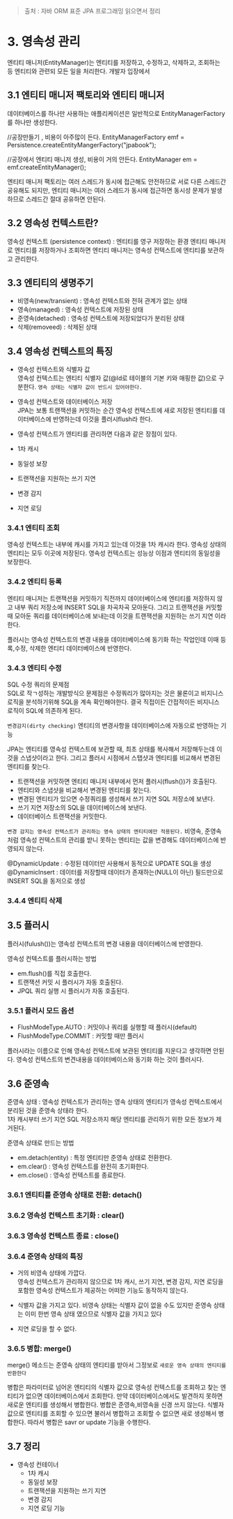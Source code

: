 > 출처 : 자바 ORM 표준 JPA 프로그래밍 읽으면서 정리  

# 3. 영속성 관리
엔티티 매니저(EntityManager)는 엔티티를 저장하고, 수정하고, 삭제하고, 조회하는 등 엔티티와 관련되 모든 일을 처리한다.
개발자 입장에서
## 3.1 엔티티 매니저 팩토리와 엔티티 매니저
데이터베이스를 하나만 사용하는 애플리케이션은 일반적으로 EntityManagerFactory를 하나만 생성한다.

//공장만들기 , 비용이 아주많이 든다.
EntityManagerFactory emf = Persistence.createEntityMangerFactory("jpabook");

//공장에서 엔티티 매니저 생성, 비용이 거의 안든다.
EntityManager em = emf.createEntityManager();

엔티티 매니저 팩토리는 여러 스레드가 동시에 접근해도 안전하므로 서로 다른 스레드간 공유해도 되지만,
엔티티 매니저는 여러 스레드가 동시에 접근하면 동시성 문제가 발생하므로 스레드간 절대 공유하면 안된다.

## 3.2 영속성 컨텍스트란?
영속성 컨텍스트 (persistence context) : 엔티티를 영구 저장하는 환경
엔티티 매니저로 엔티티를 저장하거나 조회하면 엔티티 매니저는 영속성 컨텍스트에 엔티티를 보관하고 관리한다.

## 3.3 엔티티의 생명주기
- 비영속(new/transient) : 영속성 컨텍스트와 전혀 관계가 없는 상태
- 영속(managed) : 영속성 컨텍스트에 저장된 상태
- 준영속(detached) : 영속성 컨텍스트에 저장되었다가 분리된 상태
- 삭제(removeed) : 삭제된 상태

## 3.4 영속성 컨텍스트의 특징
- 영속성 컨텍스트와 식별자 값  
영속성 컨텍스트는 엔티티 식별자 값(@Id로 테이블의 기본 키와 매핑한 값)으로 구분한다. `영속 상태는 식별자 값이 반드시 있어야한다.`
  
- 영속성 컨텍스트와 데이터베이스 저장  
JPA는 보통 트랜잭션을 커밋하는 순간 영속성 컨텍스트에 새로 저장된 엔티티를 데이터베이스에 반영하는데 이것을 플러시flush라 한다.
  
- 영속성 컨텍스트가 엔티티를 관리하면 다음과 같은 장점이 있다.
- 1차 캐시
- 동일성 보장
- 트랜잭션을 지원하는 쓰기 지연
- 변경 감지
- 지연 로딩

### 3.4.1 엔티티 조회
영속성 컨텍스트는 내부에 캐시를 가지고 있는데 이것을 1차 캐시라 한다. 영속성 상태의 엔티티는 모두 이곳에 저장된다.
영속성 컨텍스트는 성능상 이점과 엔티티의 동일성을 보장한다.

### 3.4.2 엔티티 등록
엔티티 매니저는 트랜잭션을 커밋하기 직전까지 데이터베이스에 엔티티를 저장하지 않고 내부 쿼리 저장소에 INSERT SQL을 차곡차곡 모아둔다.
그리고 트랜잭션을 커밋할 때 모아둔 쿼리를 데이터베이스에 보내는데 이것을 트랜잭션을 지원하는 쓰기 지연 이라한다.

플러시는 영속성 컨텍스트의 변경 내용을 데이터베이스에 동기화 하는 작업인데 이때 등록,수정, 삭제한 엔티티 데이터베이스에 반영한다.

### 3.4.3 엔티티 수정
SQL 수정 쿼리의 문제점  
SQL로 작ㄱ성하는 개발방식으 문제점은 수정쿼리가 많아지는 것은 물론이고 비지니스 로직을 분석하기위해 SQL을 계속 확인해야한다.
결국 직접이든 간접적이든 비지니스 로직이 SQL에 의존하게 된다.

`변경감지(dirty checking)` 엔티티의 변경사항을 데이터베이스에 자동으로 반영하는 기능

JPA는 엔티티를 영속성 컨텍스트에 보관할 때, 최초 상태를 복사해서 저장해두는데 이것을 스냅샷이라고 한다.
그리고 플러시 시점에서 스탭샷과 엔티티를 비교해서 변경된 엔티티를 찾는다.

- 트랜잭션을 커밋하면 엔티티 매니저 내부에서 먼저 플러시(flush())가 호출된다.
- 엔티티와 스냅샷을 비교해서 변경된 엔티티를 찾는다.
- 변경된 엔티티가 있으면 수정쿼리를 생성해서 쓰기 지연 SQL 저장소에 보낸다.
- 쓰기 지연 저장소의 SQL을 데이터베이스에 보낸다.
- 데이터베이스 트랜잭션을 커밋한다.

`변경 감지는 영속성 컨텍스트가 관리하는 영속 상태의 엔티티에만 적용된다.` 비영속, 준영속처럼 영속성 컨텍스트의 관리를 받니 못하는
엔티티는 값을 변경해도 데이터베이스에 반영되지 않는다.

@DynamicUpdate : 수정된 데이터만 사용해서 동적으로 UPDATE SQL을 생성  
@DynamicInsert : 데이터를 저장할때 데이터가 존재하는(NULL이 아닌) 필드만으로 INSERT SQL을 동저으로 생성

### 3.4.4 엔티티 삭제

## 3.5 플러시
플러시(fulush())는 영속성 컨텍스트의 변경 내용을 데이터베이스에 반영한다.

영속성 컨텍스트를 플러시하는 방법
- em.flush()를 직접 호출한다.
- 트랜잭션 커밋 시 플러시가 자동 호출된다.
- JPQL 쿼리 실행 시 플러시가 자동 호출된다.

### 3.5.1 플러시 모드 옵션
- FlushModeType.AUTO : 커밋이나 쿼리를 실행할 때 플러시(default)
- FlushModeType.COMMIT : 커밋할 때만 플러시

플러시라는 이름으로 인해 영속성 컨텍스트에 보관된 엔티티를 지운다고 생각하면 안된다. 
영속성 컨텍스트의 변견내용을 데이터베이스와 동기화 하는 것이 플러시다.

## 3.6 준영속
준영속 상태 : 영속성 컨텍스트가 관리하는 영속 상태의 엔티티가 영속성 컨텍스트에서 분리된 것을 준영속 상태라 한다.  
1차 캐시부터 쓰기 지연 SQL 저장소까지 해당 엔티티를 관리하기 위한 모든 정보가 제거된다.

준영속 상태로 만드는 방법  
- em.detach(entity) : 특정 엔티티만 준영속 상태로 전환한다.
- em.clear() : 영속성 컨텍스트를 완전히 초기화한다.
- em.close() : 영속성 컨텍스트를 종료한다.

### 3.6.1 엔티티를 준영속 상태로 전환: detach()
### 3.6.2 영속성 컨텍스트 초기화 : clear()
### 3.6.3 영속성 컨텍스트 종료 : close()
### 3.6.4 준영속 상태의 특징
- 거의 비영속 상태에 가깝다.  
영속성 컨텍스트가 관리하지 않으므로 1차 캐시, 쓰기 지연, 변경 감지, 지연 로딩을 포함한 
  영속성 컨텍스트가 제공하는 어떠한 기능도 동작하지 않는다.
  
- 식별자 값을 가지고 있다.
비영속 상태는 식별자 값이 없을 수도 있지만 준영속 상태는 이미 한번 영속 상태 였으므로 식별자 값을 가지고 있다
  
- 지연 로딩을 할 수 없다.

### 3.6.5 병합: merge()
merge() 메소드는 준영속 상태의 엔티티를 받아서 그정보로 `새로운 영속 상태의 엔티티를 반환한다`

병합은 파라미터로 넘어온 엔티티의 식별자 값으로 영속성 컨텍스트를 조회하고 찾는 엔티티가 없으면 데이터베이스에서 조회한다.
만약 데이터베이스에서도 발견하지 못하면 새로운 엔티티를 생성해서 병합한다.
병합은 준영속,비영속을 신경 쓰지 않는다. 식별자 값으로 엔티티를 조회할 수 있으면 불러서 병합하고 조회할 수 없으면 새로 생성해서 병합한다.
따라서 병합은 savr or update 기능을 수행한다.

## 3.7 정리
- 영속성 컨테이너  
    * 1차 캐시
    * 동일성 보장
    * 트랜잭션을 지원하는 쓰기 지연 
    * 변경 감지
    * 지연 로딩 기능
    


